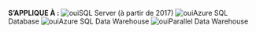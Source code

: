 <Token>**S’APPLIQUE À :** ![oui](media/yes.png)SQL Server (à partir de 2017) ![oui](media/yes.png)Azure SQL Database ![oui](media/yes.png)Azure SQL Data Warehouse ![oui](media/yes.png)Parallel Data Warehouse </Token>
